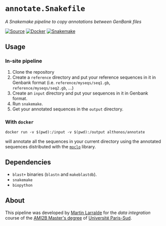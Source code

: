 # `annotate.Snakefile`

*A Snakemake pipeline to copy annotations between GenBank files*

[![Source](https://img.shields.io/badge/source-GitHub-303030.svg?maxAge=86400&style=flat-square)](https://github.com/althonos/annotate.Snakefile/)
[![Docker](https://img.shields.io/badge/docker%20build-automatic-blue.svg?maxAge=86400&style=flat-square)](https://hub.docker.com/r/althonos/annotate/)
[![Snakemake](https://img.shields.io/badge/built%20with-snakemake-yellowgreen.svg?maxAge=86400&style=flat-square)](https://snakemake.readthedocs.io/en/stable/)


## Usage

### In-site pipeline

1. Clone the repository
2. Create a `reference` directory and put your reference sequences in it in Genbank format (i.e. `reference/myseqs/seq1.gb`, `reference/myseqs/seq2.gb`, ...)
3. Create an `input` directory and put your sequences in it in Genbank format.
4. Run `snakemake`.
5. Get your annotated sequences in the `output` directory.

### With `docker`

```
docker run -v $(pwd):/input -v $(pwd):/output althonos/annotate
```
will annotate all the sequences in your current directory using the annotated sequences
distributed with the [`moclo`](https://github.com/althonos/moclo) library.


## Dependencies

* `blast+` binaries (`blastn` and `makeblastdb`).
* `snakemake`
* `biopython`


## About

This pipeline was developed by [Martin Larralde](https://github.com/althonos) for the
*data integration* course of the [AMI2B Master's degree](http://www.bibs.u-psud.fr/m2_ami2b.php)
of [Université Paris-Sud](https://www.u-psud.fr).
